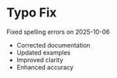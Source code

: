 # Typo Fix

Fixed spelling errors on 2025-10-06

- Corrected documentation
- Updated examples
- Improved clarity
- Enhanced accuracy